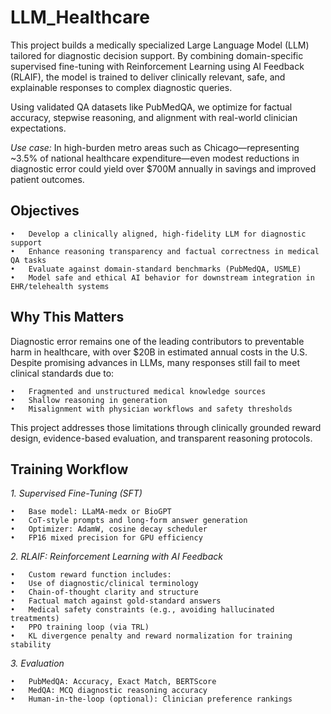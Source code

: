 # LLM_Healthcare
This project builds a medically specialized Large Language Model (LLM) tailored for diagnostic decision support. By combining domain-specific supervised fine-tuning with Reinforcement Learning using AI Feedback (RLAIF), the model is trained to deliver clinically relevant, safe, and explainable responses to complex diagnostic queries.

Using validated QA datasets like PubMedQA, we optimize for factual accuracy, stepwise reasoning, and alignment with real-world clinician expectations.

_Use case:_ In high-burden metro areas such as Chicago—representing ~3.5% of national healthcare expenditure—even modest reductions in diagnostic error could yield over $700M annually in savings and improved patient outcomes.

## Objectives
	•	Develop a clinically aligned, high-fidelity LLM for diagnostic support
	•	Enhance reasoning transparency and factual correctness in medical QA tasks
	•	Evaluate against domain-standard benchmarks (PubMedQA, USMLE)
	•	Model safe and ethical AI behavior for downstream integration in EHR/telehealth systems

## Why This Matters
Diagnostic error remains one of the leading contributors to preventable harm in healthcare, with over $20B in estimated annual costs in the U.S. Despite promising advances in LLMs, many responses still fail to meet clinical standards due to:

	•	Fragmented and unstructured medical knowledge sources
	•	Shallow reasoning in generation
	•	Misalignment with physician workflows and safety thresholds

This project addresses those limitations through clinically grounded reward design, evidence-based evaluation, and transparent reasoning protocols.


## Training Workflow

_1. Supervised Fine-Tuning (SFT)_

	•	Base model: LLaMA-medx or BioGPT
	•	CoT-style prompts and long-form answer generation
	•	Optimizer: AdamW, cosine decay scheduler
	•	FP16 mixed precision for GPU efficiency

_2. RLAIF: Reinforcement Learning with AI Feedback_

	•	Custom reward function includes:
	•	Use of diagnostic/clinical terminology
	•	Chain-of-thought clarity and structure
	•	Factual match against gold-standard answers
	•	Medical safety constraints (e.g., avoiding hallucinated treatments)
	•	PPO training loop (via TRL)
	•	KL divergence penalty and reward normalization for training stability

_3. Evaluation_

	•	PubMedQA: Accuracy, Exact Match, BERTScore
	•	MedQA: MCQ diagnostic reasoning accuracy
	•	Human-in-the-loop (optional): Clinician preference rankings
